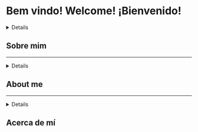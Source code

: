 # Bem vindo! Welcome! ¡Bienvenido!

<summary>
<details>🇧🇷 Português Brasileiro</details>

## Sobre mim

</summary>

---

<summary>
<details>🇺🇸 United States English</details>

## About me

</summary>

---

<summary>
<details>🇪🇸 Español</details>

## Acerca de mí

</summary>
